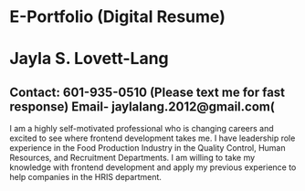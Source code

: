 # E-Portfolio (Digital Resume)
<h1> Jayla S. Lovett-Lang</h1>
<h2> Contact: 601-935-0510 (Please text me for fast response) Email- jaylalang.2012@gmail.com(</h2>
I am a highly self-motivated professional who is changing careers and excited to see where frontend development takes me. I have leadership role experience in the Food Production Industry in the Quality Control, Human Resources, and Recruitment Departments. I am willing to take my knowledge with frontend development and apply my previous experience to help companies in the HRIS department. 
